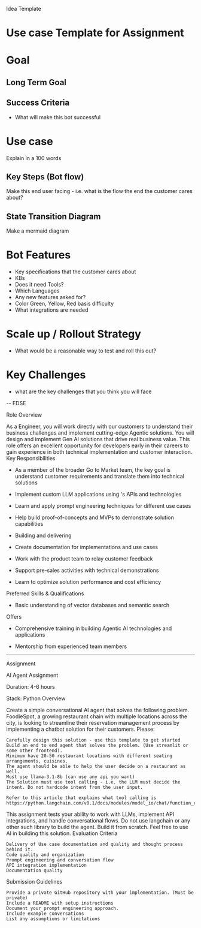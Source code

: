 Idea Template

# Use case Template for Assignment

# Goal

## Long Term Goal

## Success Criteria

- What will make this bot successful

# Use case

Explain in a 100 words

## Key Steps (Bot flow)

Make this end user facing - i.e. what is the flow the end the customer cares about?

## State Transition Diagram

Make a mermaid diagram

# Bot Features

- Key specifications that the customer cares about
- KBs
- Does it need Tools?
- Which Languages
- Any new features asked for?
- Color Green, Yellow, Red basis difficulty
- What integrations are needed

# Scale up / Rollout Strategy

 

- What would be a reasonable way to test and roll this out?

# Key Challenges

- what are the key challenges that you think you will face


-- FDSE


Role Overview

As a Engineer, you will work directly with our customers to understand their business challenges and implement cutting-edge Agentic solutions. You will design and implement Gen AI solutions that drive real business value. This role offers an excellent opportunity for developers early in their careers to gain experience in both technical implementation and customer interaction.
Key Responsibilities

- As a member of the broader Go to Market team, the key goal is understand customer requirements and translate them into technical solutions

- Implement custom LLM applications using 's APIs and technologies

- Learn and apply prompt engineering techniques for different use cases

- Help build proof-of-concepts and MVPs to demonstrate solution capabilities

-  Building and delivering

- Create documentation for implementations and use cases

- Work with the product team to relay customer feedback

- Support pre-sales activities with technical demonstrations

- Learn to optimize solution performance and cost efficiency

Preferred Skills & Qualifications

- Basic understanding of vector databases and semantic search

Offers

- Comprehensive training in building Agentic AI technologies and applications

- Mentorship from experienced team members

---

Assignment

AI Agent Assignment

Duration: 4-6 hours

Stack: Python
Overview

Create a simple conversational AI agent that solves the following problem. FoodieSpot, a growing restaurant chain with multiple locations across the city, is looking to streamline their reservation management process by implementing a chatbot solution for their customers. Please:

    Carefully design this solution - use this template to get started 
    Build an end to end agent that solves the problem. (Use streamlit or some other frontend).
    Minimum have 20-50 restaurant locations with different seating arrangements, cuisines.
    The agent should be able to help the user decide on a restaurant as well.
    Must use llama-3.1-8b (can use any api you want)
    The Solution must use tool calling - i.e. the LLM must decide the intent. Do not hardcode intent from the user input. 

    Refer to this article that explains what tool calling is https://python.langchain.com/v0.1/docs/modules/model_io/chat/function_calling/

This assignment tests your ability to work with LLMs, implement API integrations, and handle conversational flows. Do not use langchain or any other such library to build the agent. Build it from scratch. Feel free to use AI in building this solution.
Evaluation Criteria

    Delivery of Use case documentation and quality and thought process behind it.
    Code quality and organization
    Prompt engineering and conversation flow
    API integration implementation
    Documentation quality

Submission Guidelines

    Provide a private GitHub repository with your implementation. (Must be private)
    Include a README with setup instructions
    Document your prompt engineering approach.
    Include example conversations
    List any assumptions or limitations